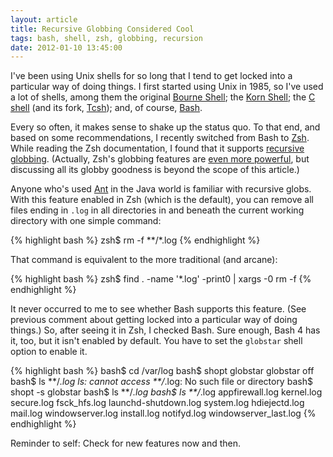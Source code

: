 ```yaml
---
layout: article
title: Recursive Globbing Considered Cool
tags: bash, shell, zsh, globbing, recursion
date: 2012-01-10 13:45:00
---
```


I've been using Unix shells for so long that I tend to get locked into a
particular way of doing things. I first started using Unix in 1985, so I've
used a lot of shells, among them the original [Bourne Shell][]; the
[Korn Shell][]; the [C shell][] (and its fork, [Tcsh][]); and, of course,
[Bash][].

Every so often, it makes sense to shake up the status quo. To that end, and
based on some recommendations, I recently switched from Bash to [Zsh][]. While
reading the Zsh documentation, I found that it supports [recursive globbing][].
(Actually, Zsh's globbing features are [even more powerful][], but discussing
all its globby goodness is beyond the scope of this article.)

Anyone who's used [Ant][] in the Java world is familiar with recursive globs.
With this feature enabled in Zsh (which is the default), you can remove all
files ending in `.log` in all directories in and beneath the current working
directory with one simple command:

{% highlight bash %}
zsh$ rm -f **/*.log
{% endhighlight %}    

That command is equivalent to the more traditional (and arcane):

{% highlight bash %}
zsh$ find . -name '*.log' -print0 | xargs -0 rm -f
{% endhighlight %}    

It never occurred to me to see whether Bash supports this feature. (See
previous comment about getting locked into a particular way of doing things.)
So, after seeing it in Zsh, I checked Bash.  Sure enough, Bash 4 has it, too,
but it isn't enabled by default. You have to set the `globstar` shell option to
enable it.

{% highlight bash %}
bash$ cd /var/log
bash$ shopt globstar
globstar        off
bash$ ls **/*.log
ls: cannot access **/*.log: No such file or directory
bash$ shopt -s globstar
bash$ ls **/*.log
bash$ ls **/*.log
appfirewall.log  kernel.log            secure.log
fsck_hfs.log     launchd-shutdown.log  system.log
hdiejectd.log    mail.log              windowserver.log
install.log      notifyd.log           windowserver_last.log
{% endhighlight %}    

Reminder to self: Check for new features now and then.

[Zsh]: http://www.zsh.org/
[Bash]: http://www.gnu.org/software/bash/
[Ant]: http://ant.apache.org/
[Bourne Shell]: http://en.wikipedia.org/wiki/Bourne_shell
[Korn Shell]: http://www.kornshell.org/
[C Shell]: http://en.wikipedia.org/wiki/C_shell
[Tcsh]: http://www.tcsh.org/
[recursive globbing]: http://lorenzod8n.wordpress.com/2007/05/10/recursive-globbing-in-zsh/
[even more powerful]: http://linuxshellaccount.blogspot.com/2008/07/fancy-globbing-with-zsh-on-linux-and.html